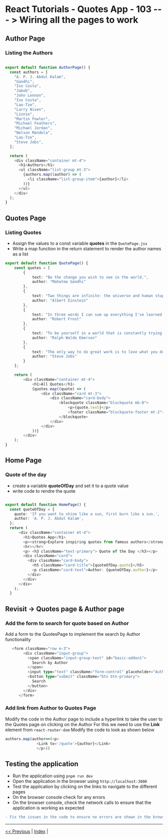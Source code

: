 # React Tutorials - Quotes App - 103 --- > Wiring all the pages to work

## Author Page

### Listing the Authors

``` typescript

export default function AuthorPage() {
  const authors = [
    "A. P. J. Abdul Kalam",
    "Gandhi",
    "Ivo Costa",
    "Jakob",
    "John Lennon",
    "Ivo Costa",
    "Lao-Tze",
    "Larry Niven",
    "Linnie",
    "Martin Fowler",
    "Michael Feathers",
    "Michael Jordan",
    "Nelson Mandela",
    "Lao-Tze",
    "Steve Jobs",
  ];

  return (
    <div className="container mt-4">
      <h1>Authors</h1>
      <ul className="list-group mt-3">
        {authors.map((author) => (
          <li className="list-group-item">{author}</li>
        ))}
      </ul>
    </div>
  );
}
```

## Quotes Page

### Listing Quotes

- Assign the values to a const variable **quotes** in the `QuotePage.jsx`
- Write a map function in the return statement to render the author names as a list

``` typescript
export default function QuotePage() {
    const quotes = [
        {
            text: "Be the change you wish to see in the world.",
            author: "Mahatma Gandhi"
        },
        {
            text: "Two things are infinite: the universe and human stupidity; and I'm not sure about the universe.",
            author: "Albert Einstein"
        },
        {
            text: "In three words I can sum up everything I've learned about life: it goes on.",
            author: "Robert Frost"
        },
        {
            text: "To be yourself in a world that is constantly trying to make you something else is the greatest accomplishment.",
            author: "Ralph Waldo Emerson"
        },
        {
            text: "The only way to do great work is to love what you do.",
            author: "Steve Jobs"
        }
    ];

    return (
        <div className="container mt-4">
            <h1>All Quotes</h1>
            {quotes.map((quote) => (
                <div className="card mt-3">
                    <div className="card-body">
                        <blockquote className="blockquote mb-0">
                            <p>{quote.text}</p>
                            <footer className="blockquote-footer mt-2">{quote.author}</footer>
                        </blockquote>
                    </div>
                </div>
            ))}
        </div>
    );
}
```

## Home Page

### Quote of the day

- create a variable **quoteOfDay** and set it to a quote value
- write code to rendre the quote

``` typescript

export default function HomePage() {
  const quoteOfDay = {
    quote: 'If you want to shine like a sun, first burn like a sun.',
    author: 'A. P. J. Abdul Kalam',
  };
  return (
      <div className="container mt-4">
        <h1>Quotes App</h1>
        <p><strong>Explore inspiring quotes from famous authors</strong></p>
        <hr></hr>
        <p> <h3 className="text-primary"> Quote of the Day </h3></p>
        <div className="card">
          <div className="card-body">
            <h5 className="card-title">{quoteOfDay.quote}</h5>
            <p className="card-text">Author: {quoteOfDay.author}</p>
          </div>
        </div>
      </div>
    );
  }
```

## Revisit  -> Quotes page & Author page

### Add the form to search for quote based on Author

Add a form to the QuotesPage to implement the search by Author functionality

``` typescript
   <form className="row m-3">
        <div className="input-group">
          <span className="input-group-text" id="basic-addon1">
            Search by Author
          </span>
          <input type="text" className="form-control" placeholder="Author Name" />
          <button type="submit" className="btn btn-primary">
            Search
          </button>
        </div>
      </form>
```

### Add link from Author to Quotes Page

Modify the code in the Author page to include a hyperlink to take the user to the Quotes page on clicking on the Author
For this we need to use the **Link** element from `react-router-dom`
Modify the code to look as shown below

``` typescript
authors.map(author=>(<p>
              <Link to='/quote'>{author}</Link>
              </p>))
```

## Testing the application

- Run the application using `pnpm run dev`
- Open the application in the browser using `http://localhost:3000`
- Test the application by clicking on the links to navigate to the different pages
- On the browser console check for any errors
- On the browser console, check the network calls to ensure that the application is working as expected

```diff
- Fix the issues in the code to ensure no errors are shown in the browser console
```

---

[<< Previous](https://costaivo.com/tutorial-reactjs/quotes-102) |  [Index](https://costaivo.com/tutorial-reactjs) |  
